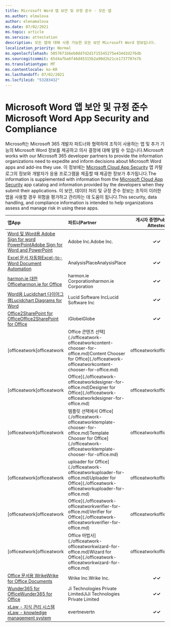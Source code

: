 ```yaml
---
title: Microsoft Word 앱 보안 및 규정 준수 - 모든 앱
ms.author: elmalova
author: elenamalova
ms.date: 07/02/2021
ms.topic: article
ms.service: attestation
description: 모든 앱에 대해 사용 가능한 모든 보안 Microsoft Word 정보입니다.
localization_priority: Normal
ms.openlocfilehash: 50576f1b6eb0dd7d2d1f15545275e434d2d276db
ms.sourcegitcommit: 65d4afba6f46d45315b2a90d2b21ce1737707e7b
ms.translationtype: MT
ms.contentlocale: ko-KR
ms.lasthandoff: 07/02/2021
ms.locfileid: "53283432"
---
```

# <a name="microsoft-word-app-security-and-compliance"></a><span data-ttu-id="49337-103">Microsoft Word 앱 보안 및 규정 준수</span><span class="sxs-lookup"><span data-stu-id="49337-103">Microsoft Word App Security and Compliance</span></span>

<span data-ttu-id="49337-104">Microsoft는 Microsoft 365 개발자 파트너와 협력하여 조직이 사용하는 앱 및 추가 기능의 Microsoft Word 정보를 제공하고 의사 결정에 대해 알릴 수 있습니다.</span><span class="sxs-lookup"><span data-stu-id="49337-104">Microsoft works with our Microsoft 365 developer partners to provide the information organizations need to expedite and inform decisions about Microsoft Word apps and add-ins they use.</span></span> <span data-ttu-id="49337-105">이 정보에는 [Microsoft Cloud App Security](https://www.microsoft.com/en-us/enterprise-mobility-security/cloud-app-security) 앱 카탈로그의 정보와 개발자가 응용 프로그램을 제출할 때 제공한 정보가 추가됩니다.</span><span class="sxs-lookup"><span data-stu-id="49337-105">The information is supplemented with information from the [Microsoft Cloud App Security](https://www.microsoft.com/en-us/enterprise-mobility-security/cloud-app-security) app catalog and information provided by the developers when they submit their applications.</span></span> <span data-ttu-id="49337-106">이 보안, 데이터 처리 및 규정 준수 정보는 조직이 이러한 앱을 사용할 경우 위험을 평가하고 관리하는 데 도움이 됩니다.</span><span class="sxs-lookup"><span data-stu-id="49337-106">This security, data handling, and compliance information is intended to help organizations assess and manage risk in using these apps.</span></span>

| <span data-ttu-id="49337-107">**앱**</span><span class="sxs-lookup"><span data-stu-id="49337-107">**App**</span></span> | <span data-ttu-id="49337-108">**파트너**</span><span class="sxs-lookup"><span data-stu-id="49337-108">**Partner**</span></span> | <span data-ttu-id="49337-109">**게시자 증명**</span><span class="sxs-lookup"><span data-stu-id="49337-109">**Publisher Attested**</span></span> | <span data-ttu-id="49337-110">**인증**</span><span class="sxs-lookup"><span data-stu-id="49337-110">**Certified**</span></span> |
|:--------|:------------|:----------------------:|:-------------:|
| [<span data-ttu-id="49337-111">Word 및 Word용 Adobe Sign for word PowerPoint</span><span class="sxs-lookup"><span data-stu-id="49337-111">Adobe Sign for Word and PowerPoint</span></span>](./adobe-inc-sign-for-word-and-powerpoint.md) | <span data-ttu-id="49337-112">Adobe Inc.</span><span class="sxs-lookup"><span data-stu-id="49337-112">Adobe Inc.</span></span> | <span data-ttu-id="49337-113">**✓**</span><span class="sxs-lookup"><span data-stu-id="49337-113">**✓**</span></span> | <img alt="Certified application badge" src="../media/certified-badge.png" height="25" width="25" /> |
| [<span data-ttu-id="49337-114">Excel 문서 자동화</span><span class="sxs-lookup"><span data-stu-id="49337-114">Excel-to-Word Document Automation</span></span>](./analysisplace-excel-to-word-document-automation.md) | <span data-ttu-id="49337-115">AnalysisPlace</span><span class="sxs-lookup"><span data-stu-id="49337-115">AnalysisPlace</span></span> | <span data-ttu-id="49337-116">**✓**</span><span class="sxs-lookup"><span data-stu-id="49337-116">**✓**</span></span> |  |
| [<span data-ttu-id="49337-117">harmon.ie 대한 Office</span><span class="sxs-lookup"><span data-stu-id="49337-117">harmon.ie for Office</span></span>](./harmonie-corporation-for-office.md) | <span data-ttu-id="49337-118">harmon.ie Corporation</span><span class="sxs-lookup"><span data-stu-id="49337-118">harmon.ie Corporation</span></span> | <span data-ttu-id="49337-119">**✓**</span><span class="sxs-lookup"><span data-stu-id="49337-119">**✓**</span></span> |  |
| [<span data-ttu-id="49337-120">Word용 Lucidchart 다이어그램</span><span class="sxs-lookup"><span data-stu-id="49337-120">Lucidchart Diagrams for Word</span></span>](./lucid-software-inc-lucidchart-diagrams-for-word.md) | <span data-ttu-id="49337-121">Lucid Software Inc</span><span class="sxs-lookup"><span data-stu-id="49337-121">Lucid Software Inc</span></span> | <span data-ttu-id="49337-122">**✓**</span><span class="sxs-lookup"><span data-stu-id="49337-122">**✓**</span></span> |  |
| [<span data-ttu-id="49337-123">Office2SharePoint for Office</span><span class="sxs-lookup"><span data-stu-id="49337-123">Office2SharePoint for Office</span></span>](./iglobe-office2sharepoint-for-office.md) | <span data-ttu-id="49337-124">iGlobe</span><span class="sxs-lookup"><span data-stu-id="49337-124">iGlobe</span></span> | <span data-ttu-id="49337-125">**✓**</span><span class="sxs-lookup"><span data-stu-id="49337-125">**✓**</span></span> | <img alt="Certified application badge" src="../media/certified-badge.png" height="25" width="25" /> |
| <span data-ttu-id="49337-126">[officeatwork</span><span class="sxs-lookup"><span data-stu-id="49337-126">[officeatwork</span></span> | <span data-ttu-id="49337-127">Office 콘텐츠 선택](./officeatwork-officeatworkcontent-chooser-for-office.md)</span><span class="sxs-lookup"><span data-stu-id="49337-127">Content Chooser for Office](./officeatwork-officeatworkcontent-chooser-for-office.md)</span></span> | <span data-ttu-id="49337-128">officeatwork</span><span class="sxs-lookup"><span data-stu-id="49337-128">officeatwork</span></span> | <span data-ttu-id="49337-129">**✓**</span><span class="sxs-lookup"><span data-stu-id="49337-129">**✓**</span></span> | <img alt="Certified application badge" src="../media/certified-badge.png" height="25" width="25" /> |
| <span data-ttu-id="49337-130">[officeatwork</span><span class="sxs-lookup"><span data-stu-id="49337-130">[officeatwork</span></span> | <span data-ttu-id="49337-131">Office](./officeatwork-officeatworkdesigner-for-office.md)</span><span class="sxs-lookup"><span data-stu-id="49337-131">Designer for Office](./officeatwork-officeatworkdesigner-for-office.md)</span></span> | <span data-ttu-id="49337-132">officeatwork</span><span class="sxs-lookup"><span data-stu-id="49337-132">officeatwork</span></span> | <span data-ttu-id="49337-133">**✓**</span><span class="sxs-lookup"><span data-stu-id="49337-133">**✓**</span></span> | <img alt="Certified application badge" src="../media/certified-badge.png" height="25" width="25" /> |
| <span data-ttu-id="49337-134">[officeatwork</span><span class="sxs-lookup"><span data-stu-id="49337-134">[officeatwork</span></span> | <span data-ttu-id="49337-135">템플릿 선택에서 Office](./officeatwork-officeatworktemplate-chooser-for-office.md)</span><span class="sxs-lookup"><span data-stu-id="49337-135">Template Chooser for Office](./officeatwork-officeatworktemplate-chooser-for-office.md)</span></span> | <span data-ttu-id="49337-136">officeatwork</span><span class="sxs-lookup"><span data-stu-id="49337-136">officeatwork</span></span> | <span data-ttu-id="49337-137">**✓**</span><span class="sxs-lookup"><span data-stu-id="49337-137">**✓**</span></span> | <img alt="Certified application badge" src="../media/certified-badge.png" height="25" width="25" /> |
| <span data-ttu-id="49337-138">[officeatwork</span><span class="sxs-lookup"><span data-stu-id="49337-138">[officeatwork</span></span> | <span data-ttu-id="49337-139">uploader for Office](./officeatwork-officeatworkuploader-for-office.md)</span><span class="sxs-lookup"><span data-stu-id="49337-139">Uploader for Office](./officeatwork-officeatworkuploader-for-office.md)</span></span> | <span data-ttu-id="49337-140">officeatwork</span><span class="sxs-lookup"><span data-stu-id="49337-140">officeatwork</span></span> | <span data-ttu-id="49337-141">**✓**</span><span class="sxs-lookup"><span data-stu-id="49337-141">**✓**</span></span> | <img alt="Certified application badge" src="../media/certified-badge.png" height="25" width="25" /> |
| <span data-ttu-id="49337-142">[officeatwork</span><span class="sxs-lookup"><span data-stu-id="49337-142">[officeatwork</span></span> | <span data-ttu-id="49337-143">Office](./officeatwork-officeatworkverifier-for-office.md)</span><span class="sxs-lookup"><span data-stu-id="49337-143">Verifier for Office](./officeatwork-officeatworkverifier-for-office.md)</span></span> | <span data-ttu-id="49337-144">officeatwork</span><span class="sxs-lookup"><span data-stu-id="49337-144">officeatwork</span></span> | <span data-ttu-id="49337-145">**✓**</span><span class="sxs-lookup"><span data-stu-id="49337-145">**✓**</span></span> | <img alt="Certified application badge" src="../media/certified-badge.png" height="25" width="25" /> |
| <span data-ttu-id="49337-146">[officeatwork</span><span class="sxs-lookup"><span data-stu-id="49337-146">[officeatwork</span></span> | <span data-ttu-id="49337-147">Office 마법사](./officeatwork-officeatworkwizard-for-office.md)</span><span class="sxs-lookup"><span data-stu-id="49337-147">Wizard for Office](./officeatwork-officeatworkwizard-for-office.md)</span></span> | <span data-ttu-id="49337-148">officeatwork</span><span class="sxs-lookup"><span data-stu-id="49337-148">officeatwork</span></span> | <span data-ttu-id="49337-149">**✓**</span><span class="sxs-lookup"><span data-stu-id="49337-149">**✓**</span></span> | <img alt="Certified application badge" src="../media/certified-badge.png" height="25" width="25" /> |
| [<span data-ttu-id="49337-150">Office 문서용 Wrike</span><span class="sxs-lookup"><span data-stu-id="49337-150">Wrike for Office Documents</span></span>](./wrike-inc-for-office-documents.md) | <span data-ttu-id="49337-151">Wrike Inc.</span><span class="sxs-lookup"><span data-stu-id="49337-151">Wrike Inc.</span></span> | <span data-ttu-id="49337-152">**✓**</span><span class="sxs-lookup"><span data-stu-id="49337-152">**✓**</span></span> | <img alt="Certified application badge" src="../media/certified-badge.png" height="25" width="25" /> |
| [<span data-ttu-id="49337-153">Wunder365 for Office</span><span class="sxs-lookup"><span data-stu-id="49337-153">Wunder365 for Office</span></span>](./jiji-technologies-private-limited-wunder365-for-office.md) | <span data-ttu-id="49337-154">Ji Technologies Private Limited</span><span class="sxs-lookup"><span data-stu-id="49337-154">JiJi Technologies Private Limited</span></span> | <span data-ttu-id="49337-155">**✓**</span><span class="sxs-lookup"><span data-stu-id="49337-155">**✓**</span></span> |  |
| [<span data-ttu-id="49337-156">xLaw - 지식 관리 시스템</span><span class="sxs-lookup"><span data-stu-id="49337-156">xLaw - knowledge management system</span></span>](./evertn-xlaw-knowledge-management-system.md) | <span data-ttu-id="49337-157">evertn</span><span class="sxs-lookup"><span data-stu-id="49337-157">evertn</span></span> | <span data-ttu-id="49337-158">**✓**</span><span class="sxs-lookup"><span data-stu-id="49337-158">**✓**</span></span> |  |
